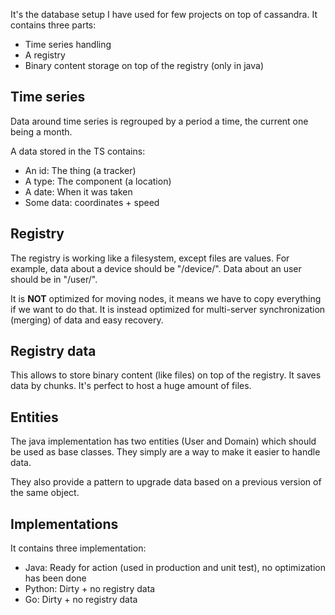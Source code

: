 It's the database setup I have used for few projects on top of cassandra. It contains three parts:

* Time series handling
* A registry
* Binary content storage on top of the registry (only in java)


Time series
-----------
Data around time series is regrouped by a period a time, the current one being a month.

A data stored in the TS contains: 
* An id: The thing (a tracker)
* A type: The component (a location)
* A date: When it was taken
* Some data: coordinates + speed


Registry
--------
The registry is working like a filesystem, except files are values. 
For example, data about a device should be "/device/<device UUID>". Data about an user should be in "/user/<user UUID>".

It is **NOT** optimized for moving nodes, it means we have to copy everything if we want to do that. It is instead optimized for multi-server synchronization (merging) of data and easy recovery.


Registry data
-------------
This allows to store binary content (like files) on top of the registry. It saves data by chunks. 
It's perfect to host a huge amount of files.


Entities
--------
The java implementation has two entities (User and Domain) which should be used as base classes. They
simply are a way to make it easier to handle data.

They also provide a pattern to upgrade data based on a previous version of the same object.


Implementations
---------------
It contains three implementation:
* Java: Ready for action (used in production and unit test), no optimization has been done
* Python: Dirty + no registry data
* Go: Dirty + no registry data
